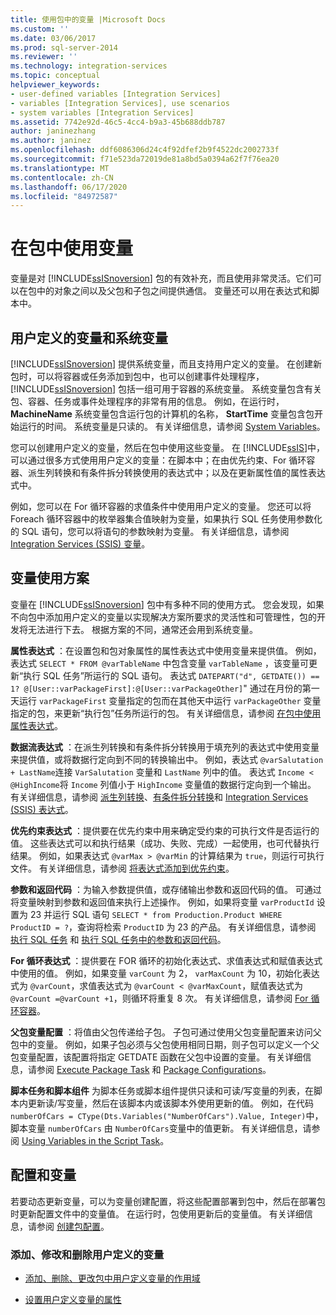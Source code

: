 ```yaml
---
title: 使用包中的变量 |Microsoft Docs
ms.custom: ''
ms.date: 03/06/2017
ms.prod: sql-server-2014
ms.reviewer: ''
ms.technology: integration-services
ms.topic: conceptual
helpviewer_keywords:
- user-defined variables [Integration Services]
- variables [Integration Services], use scenarios
- system variables [Integration Services]
ms.assetid: 7742e92d-46c5-4cc4-b9a3-45b688ddb787
author: janinezhang
ms.author: janinez
ms.openlocfilehash: ddf6086306d24c4f92dfef2b9f4522dc2002733f
ms.sourcegitcommit: f71e523da72019de81a8bd5a0394a62f7f76ea20
ms.translationtype: MT
ms.contentlocale: zh-CN
ms.lasthandoff: 06/17/2020
ms.locfileid: "84972587"
---
```

# <a name="use-variables-in-packages"></a>在包中使用变量
  变量是对 [!INCLUDE[ssISnoversion](../includes/ssisnoversion-md.md)] 包的有效补充，而且使用非常灵活。它们可以在包中的对象之间以及父包和子包之间提供通信。 变量还可以用在表达式和脚本中。  
  
## <a name="user-defined-variables-and-system-variables"></a>用户定义的变量和系统变量  
 [!INCLUDE[ssISnoversion](../includes/ssisnoversion-md.md)] 提供系统变量，而且支持用户定义的变量。 在创建新包时，可以将容器或任务添加到包中，也可以创建事件处理程序， [!INCLUDE[ssISnoversion](../includes/ssisnoversion-md.md)] 包括一组可用于容器的系统变量。 系统变量包含有关包、容器、任务或事件处理程序的非常有用的信息。 例如，在运行时， **MachineName** 系统变量包含运行包的计算机的名称， **StartTime** 变量包含包开始运行的时间。 系统变量是只读的。 有关详细信息，请参阅 [System Variables](system-variables.md)。  
  
 您可以创建用户定义的变量，然后在包中使用这些变量。 在 [!INCLUDE[ssIS](../includes/ssis-md.md)]中，可以通过很多方式使用用户定义的变量：在脚本中；在由优先约束、For 循环容器、派生列转换和有条件拆分转换使用的表达式中；以及在更新属性值的属性表达式中。  
  
 例如，您可以在 For 循环容器的求值条件中使用用户定义的变量。 您还可以将 Foreach 循环容器中的枚举器集合值映射为变量，如果执行 SQL 任务使用参数化的 SQL 语句，您可以将语句的参数映射为变量。 有关详细信息，请参阅 [Integration Services (SSIS) 变量](integration-services-ssis-variables.md)。  
  
## <a name="variables-usage-scenarios"></a>变量使用方案  
 变量在 [!INCLUDE[ssISnoversion](../includes/ssisnoversion-md.md)] 包中有多种不同的使用方式。 您会发现，如果不向包中添加用户定义的变量以实现解决方案所要求的灵活性和可管理性，包的开发将无法进行下去。 根据方案的不同，通常还会用到系统变量。  
  
 **属性表达式** ：在设置包和包对象属性的属性表达式中使用变量来提供值。 例如，表达式 `SELECT * FROM @varTableName` 中包含变量 `varTableName` ，该变量可更新“执行 SQL 任务”所运行的 SQL 语句。 表达式 `DATEPART("d", GETDATE()) == 1? @[User::varPackageFirst]:@[User::varPackageOther]`" 通过在月份的第一天运行 `varPackageFirst` 变量指定的包而在其他天中运行 `varPackageOther` 变量指定的包，来更新“执行包”任务所运行的包。 有关详细信息，请参阅 [在包中使用属性表达式](expressions/use-property-expressions-in-packages.md)。  
  
 **数据流表达式** ：在派生列转换和有条件拆分转换用于填充列的表达式中使用变量来提供值，或将数据行定向到不同的转换输出中。 例如，表达式 `@varSalutation + LastName`连接 `VarSalutation` 变量和 `LastName` 列中的值。 表达式 `Income < @HighIncome`将 `Income` 列值小于 `HighIncome` 变量值的数据行定向到一个输出。 有关详细信息，请参阅 [派生列转换](data-flow/transformations/derived-column-transformation.md)、[有条件拆分转换](data-flow/transformations/conditional-split-transformation.md)和 [Integration Services (SSIS) 表达式](expressions/integration-services-ssis-expressions.md)。  
  
 **优先约束表达式** ：提供要在优先约束中用来确定受约束的可执行文件是否运行的值。 这些表达式可以和执行结果（成功、失败、完成）一起使用，也可代替执行结果。 例如，如果表达式 `@varMax > @varMin` 的计算结果为 `true`，则运行可执行文件。 有关详细信息，请参阅 [将表达式添加到优先约束](control-flow/precedence-constraints.md)。  
  
 **参数和返回代码** ：为输入参数提供值，或存储输出参数和返回代码的值。 可通过将变量映射到参数和返回值来执行上述操作。 例如，如果将变量 `varProductId` 设置为 23 并运行 SQL 语句 `SELECT * from Production.Product WHERE ProductID = ?`，查询将检索 `ProductID` 为 23 的产品。 有关详细信息，请参阅 [执行 SQL 任务](control-flow/execute-sql-task.md) 和 [执行 SQL 任务中的参数和返回代码](../../2014/integration-services/parameters-and-return-codes-in-the-execute-sql-task.md)。  
  
 **For 循环表达式** ：提供要在 FOR 循环的初始化表达式、求值表达式和赋值表达式中使用的值。 例如，如果变量 `varCount` 为 2， `varMaxCount` 为 10，初始化表达式为 `@varCount`，求值表达式为  `@varCount < @varMaxCount`，赋值表达式为 `@varCount =@varCount +1`，则循环将重复 8 次。 有关详细信息，请参阅 [For 循环容器](control-flow/for-loop-container.md)。  
  
 **父包变量配置** ：将值由父包传递给子包。 子包可通过使用父包变量配置来访问父包中的变量。 例如，如果子包必须与父包使用相同日期，则子包可以定义一个父包变量配置，该配置将指定 GETDATE 函数在父包中设置的变量。 有关详细信息，请参阅 [Execute Package Task](control-flow/execute-package-task.md) 和 [Package Configurations](../../2014/integration-services/package-configurations.md)。  
  
 **脚本任务和脚本组件** 为脚本任务或脚本组件提供只读和可读/写变量的列表，在脚本内更新读/写变量，然后在该脚本内或该脚本外使用更新的值。 例如，在代码 `numberOfCars = CType(Dts.Variables("NumberOfCars").Value, Integer)`中，脚本变量 `numberOfCars` 由 `NumberOfCars`变量中的值更新。 有关详细信息，请参阅 [Using Variables in the Script Task](control-flow/script-task.md)。  
  
## <a name="configurations-and-variables"></a>配置和变量  
 若要动态更新变量，可以为变量创建配置，将这些配置部署到包中，然后在部署包时更新配置文件中的变量值。 在运行时，包使用更新后的变量值。 有关详细信息，请参阅 [创建包配置](../../2014/integration-services/create-package-configurations.md)。  
  
### <a name="to-add-modify-and-delete-user-defined-variables"></a>添加、修改和删除用户定义的变量  
  
-   [添加、删除、更改包中用户定义变量的作用域](../../2014/integration-services/add-delete-change-scope-of-user-defined-variable-in-a-package.md)  
  
-   [设置用户定义变量的属性](../../2014/integration-services/set-the-properties-of-a-user-defined-variable.md)  
  
  

